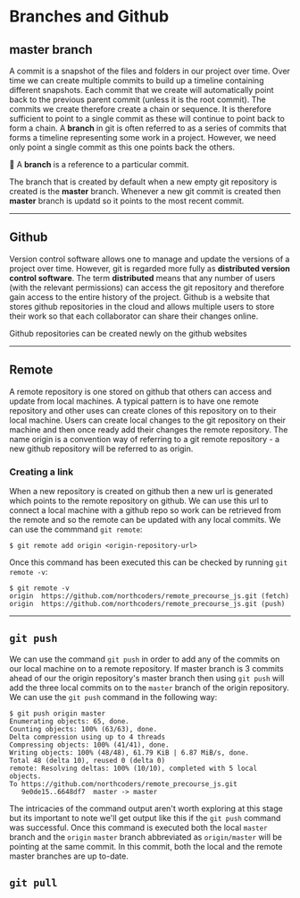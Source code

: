 # Branches and Github

## master branch

A commit is a snapshot of the files and folders in our project over time. Over time we can create multiple commits to build up a timeline containing different snapshots. Each commit that we create will automatically point back to the previous parent commit (unless it is the root commit). The commits we create therefore create a chain or sequence. It is therefore sufficient to point to a single commit as these will continue to point back to form a chain. A **branch** in git is often referred to as a series of commits that forms a timeline representing some work in a project. However, we need only point a single commit as this one points back the others.

🔑 A **branch** is a reference to a particular commit.

The branch that is created by default when a new empty git repository is created is the **master** branch. Whenever a new git commit is created then **master** branch is updatd so it points to the most recent commit.

---

## Github

Version control software allows one to manage and update the versions of a project over time. However, git is regarded more fully as **distributed version control software**. The term **distributed** means that any number of users (with the relevant permissions) can access the git repository and therefore gain access to the entire history of the project.
Github is a website that stores github repositories in the cloud and allows multiple users to store their work so that each collaborator can share their changes online.

Github repositories can be created newly on the github websites

---

## Remote

A remote repository is one stored on github that others can access and update from local machines. A typical pattern is to have one remote repository and other uses can create clones of this repository on to their local machine. Users can create local changes to the git repository on their machine and then once ready add their changes the remote repository. The name origin is a convention way of referring to a git remote repository - a new github repository will be referred to as origin.

### Creating a link

When a new repository is created on github then a new url is generated which points to the remote repository on github. We can use this url to connect a local machine with a github repo so work can be retrieved from the remote and so the remote can be updated with any local commits. We can use the commmand `git remote`:

```terminal
$ git remote add origin <origin-repository-url>
```

Once this command has been executed this can be checked by running `git remote -v`:

```terminal
$ git remote -v
origin  https://github.com/northcoders/remote_precourse_js.git (fetch)
origin  https://github.com/northcoders/remote_precourse_js.git (push)
```

---

## `git push`

We can use the command `git push` in order to add any of the commits on our local machine on to a remote repository. If master branch is 3 commits ahead of our the origin repository's master branch then using `git push` will add the three local commits on to the `master` branch of the origin repository. We can use the `git push` command in the following way:

```terminal
$ git push origin master
Enumerating objects: 65, done.
Counting objects: 100% (63/63), done.
Delta compression using up to 4 threads
Compressing objects: 100% (41/41), done.
Writing objects: 100% (48/48), 61.79 KiB | 6.87 MiB/s, done.
Total 48 (delta 10), reused 0 (delta 0)
remote: Resolving deltas: 100% (10/10), completed with 5 local objects.
To https://github.com/northcoders/remote_precourse_js.git
   9e0de15..6648df7  master -> master
```

The intricacies of the command output aren't worth exploring at this stage but its important to note we'll get output like this if the `git push` command was successful. Once this command is executed both the local `master` branch and the `origin` `master` branch abbreviated as `origin/master` will be pointing at the same commit. In this commit, both the local and the remote master branches are up to-date.

## `git pull`

